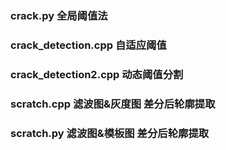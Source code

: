 ### crack.py 全局阈值法
### crack_detection.cpp 自适应阈值
### crack_detection2.cpp 动态阈值分割
### scratch.cpp 滤波图&灰度图 差分后轮廓提取
### scratch.py  滤波图&模板图 差分后轮廓提取

